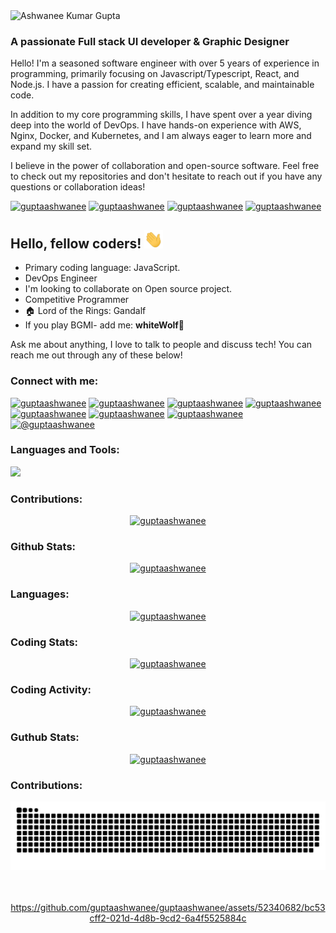 <!-- # [Ashwanee Kumar Gupta](https://www.linkedin.com/in/guptaaswhanee) -->

<picture>
  <source media="(prefers-color-scheme: dark)" srcset="https://readme-typing-svg.demolab.com?font=JetBrains+Mono&weight=500&size=30&pause=1000&color=fff&width=435&lines=Ashwanee+Kumar+Gupta" />
  <source media="(prefers-color-scheme: light)" srcset="https://readme-typing-svg.demolab.com?font=JetBrains+Mono&weight=500&size=30&pause=1000&color=011F40&width=435&lines=Ashwanee+Kumar+Gupta" />
<img alt="Ashwanee Kumar Gupta" src="https://readme-typing-svg.demolab.com?font=JetBrains+Mono&weight=500&size=30&pause=1000&color=ffcc34&width=435&lines=Ashwanee+Kumar+Gupta" />
</picture>

<h3>A passionate Full stack UI developer & Graphic Designer</h3>

<p style='text-align:justify'>
	
Hello! I'm a seasoned software engineer with over 5 years of experience in programming, primarily focusing on Javascript/Typescript, React, and Node.js. I have a passion for creating efficient, scalable, and maintainable code.

In addition to my core programming skills, I have spent over a year diving deep into the world of DevOps. I have hands-on experience with AWS, Nginx, Docker, and Kubernetes, and I am always eager to learn more and expand my skill set.

I believe in the power of collaboration and open-source software. Feel free to check out my repositories and don't hesitate to reach out if you have any questions or collaboration ideas!
</p>

<p align="left">
	<a href="https://twitter.com/guptaashwanee" target="_blank"><img
			src="https://komarev.com/ghpvc/?username=guptaashwanee&label=Profile%20views&color=0e75b6&style=flat"
			alt="guptaashwanee" /></a>
	<a href="https://twitter.com/guptaashwanee" target="_blank"><img
			src="https://img.shields.io/twitter/follow/guptaashwanee?style=social" alt="guptaashwanee" /></a>
	<a href="https://github.com/guptaashwanee" target="_blank"><img
			src="https://img.shields.io/github/followers/guptaashwanee?style=social" alt="guptaashwanee" /></a>
	<a href="https://wakatime.com/@guptaashwanee" target="_blank"> <img
			src="https://wakatime.com/badge/user/29cd329b-1808-40d6-8dff-e4c229069972.svg" alt="guptaashwanee" /></a>
</p>
   
<h2> Hello, fellow coders! <img src="https://raw.githubusercontent.com/guptaashwanee/guptaashwanee/main/Hi.gif" width="30px">
</h2>

- Primary coding language: JavaScript.
- DevOps Engineer
- I'm looking to collaborate on Open source project.
- Competitive Programmer
- 🏠 Lord of the Rings: Gandalf
- If you play BGMI- add me: <b>whiteWolf🐺</b>

Ask me about anything, I love to talk to people and discuss tech! You can reach me out through any of these below!

<h3 align="left">Connect with me:</h3>
<p align="left">
	<a href="https://www.linkedin.com/in/guptaashwanee/" target="_blank"><img
			src="https://img.shields.io/badge/LinkedIn-brightgreen?style=social&logo=linkedin"
			alt="guptaashwanee" /></a>
	<a href="https://instagram.com/guptaashwanee" target="_blank"><img
			src="https://img.shields.io/badge/Instagram-brightgreen?style=social&logo=instagram"
			alt="guptaashwanee" /></a>
	<a href="https://github.com/guptaashwanee" target="_blank"><img
			src="https://img.shields.io/badge/Github-brightgreen?style=social&logo=github" alt="guptaashwanee" /></a>
	<a href="https://twitter.com/guptaashwanee" target="_blank"><img
			src="https://img.shields.io/badge/Twitter-brightgreen?style=social&logo=twitter" alt="guptaashwanee" /></a>
	<a href="https://www.dribbble.com/guptaashwanee" target="_blank"><img
			src="https://img.shields.io/badge/Dribbble-brightgreen?style=social&logo=dribbble"
			alt="guptaashwanee" /></a>
	<a href="https://facebook.com/guptaashwanee" target="_blank"><img
			src="https://img.shields.io/badge/Facebook-brightgreen?style=social&logo=facebook"
			alt="guptaashwanee" /></a>
	<a href="https://www.behance.net/guptaashwanee" target="_blank"><img
			src="https://img.shields.io/badge/Behance-brightgreen?style=social&logo=behance" alt="guptaashwanee" /></a>
	<a href="https://medium.com/@guptaashwanee" target="_blank"><img
			src="https://img.shields.io/badge/Medium-brightgreen?style=social&logo=medium" alt="@guptaashwanee" /></a>
</p>

<h3 align="left">Languages and Tools:</h3>
<img
	src="https://skillicons.dev/icons?i=nodejs,nginx,mongodb,kubernetes,aws,git,docker,githubactions,react,express,nextjs,webpack,threejs,js,ts,redux,firebase,postman,materialui,html,css,sass,bootstrap,ai&theme=light" />

<h3 align="left">Contributions:</h3>
<p align="center">
	<a href="#" target="_blank"><img
			src="https://github-readme-streak-stats.herokuapp.com/?user=guptaashwanee&currStreakNum=2FD3EB&fire=red&sideLabels=F00"
			alt="guptaashwanee" /></a>
</p>

<h3 align="left">Github Stats:</h3>
<p align="center">
	<a href="#" target="_blank"><img
			src="https://github-readme-stats.vercel.app/api?username=guptaashwanee&show_icons=true&theme=dracula&count_private=true&include_all_commits=true&locale=en&rank_icon=github"
			alt="guptaashwanee" /></a>
</p>

<h3 align="left">Languages:</h3>
<p align="center">
	<a href="#" target="_blank"><img
			src="https://github-readme-stats.vercel.app/api/top-langs/?username=guptaashwanee&show_icons=true"
			alt="guptaashwanee" /></a>
</p>

<h3 align="left">Coding Stats:</h3>
<p align="center">
<a href="#" target="_blank"><img
			src="https://github-readme-stats.vercel.app/api/wakatime?username=guptaashwanee"
			alt="guptaashwanee" /></a>

</p>

<h3 align="left">Coding Activity:</h3>
<p align="center">
<a href="#" target="_blank"><img
			src="https://wakatime.com/share/@guptaashwanee/b8f39bd8-337c-4edb-a98d-14a554783d33.svg"
			alt="guptaashwanee" /></a>

</p>

<h3 align="left">Guthub Stats:</h3>
<p align="center">
<a href="#" target="_blank"><img
			src="https://github-profile-trophy.vercel.app/?username=guptaashwanee&theme=gruvbox"
			alt="guptaashwanee" /></a>

</p>

<h3 align="left">Contributions:</h3>
<picture>
  <source media="(prefers-color-scheme: dark)" srcset="https://raw.githubusercontent.com/guptaashwanee/guptaashwanee/output/github-contribution-grid-snake.svg" />
<img alt="github-snake" src="https://raw.githubusercontent.com/guptaashwanee/guptaashwanee/output/github-contribution-grid-snake.svg" />
  <br/><br/><br/>
</picture>

<div align="center">
	
https://github.com/guptaashwanee/guptaashwanee/assets/52340682/bc53cff2-021d-4d8b-9cd2-6a4f5525884c
</div>


